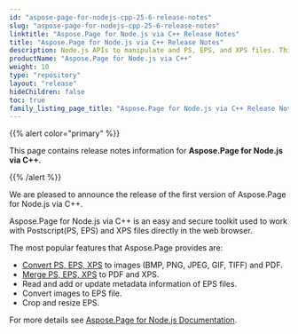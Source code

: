 ```yaml
---
id: "aspose-page-for-nodejs-cpp-25-6-release-notes"
slug: "aspose-page-for-nodejs-cpp-25-6-release-notes"
linktitle: "Aspose.Page for Node.js via C++ Release Notes"
title: "Aspose.Page for Node.js via C++ Release Notes"
description: Node.js APIs to manipulate and PS, EPS, and XPS files. This page contains new Aspose.Page for Node.js C++ features.
productName: "Aspose.Page for Node.js via C++"
weight: 10
type: "repository"
layout: "release"
hideChildren: false
toc: true
family_listing_page_title: "Aspose.Page for Node.js via C++ Release Notes"
---
```


{{% alert color="primary" %}}

This page contains release notes information for **Aspose.Page for Node.js via C++**.

{{% /alert %}}

We are pleased to announce the release of the first version of Aspose.Page for Node.js via C++. 

Aspose.Page for Node.js via C++ is an easy and secure toolkit used to work with Postscript(PS, EPS) and XPS files directly in the web browser.

The most popular features that Aspose.Page provides are:

- [Convert PS, EPS, XPS](https://docs.aspose.com/page/nodejs-cpp/convert) to images (BMP, PNG, JPEG, GIF, TIFF) and PDF.
- [Merge PS, EPS, XPS](https://docs.aspose.com/page/nodejs-cpp/merge) to PDF and XPS.
- Read and add or update metadata information of EPS files.
- Convert images to EPS file.
- Crop and resize EPS.

For more details see [Aspose.Page for Node.js Documentation](https://docs.aspose.com/page/nodejs-cpp/).

